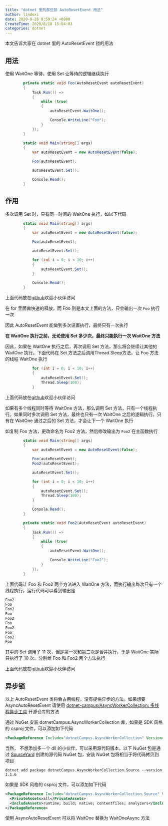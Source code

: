 ```yaml
---
title: "dotnet 里的那些锁 AutoResetEvent 用法"
author: lindexi
date: 2020-9-26 8:59:24 +0800
CreateTime: 2020/8/18 15:04:03
categories: dotnet
---
```


本文告诉大家在 dotnet 里的 AutoResetEvent 锁的用法

<!--more-->


<!-- CreateTime:2020/8/18 15:04:03 -->

## 用法

使用 WaitOne 等待，使用 Set 让等待的逻辑继续执行

```csharp
        private static void Foo(AutoResetEvent autoResetEvent)
        {
            Task.Run(() =>
            {
                while (true)
                {
                    autoResetEvent.WaitOne();

                    Console.WriteLine("Foo");
                }
            });
        }

        static void Main(string[] args)
        {
            var autoResetEvent = new AutoResetEvent(false);

            Foo(autoResetEvent);

            autoResetEvent.Set();

            Console.Read();
        }
```

## 作用

多次调用 Set 时，只有同一时间的 WaitOne 执行，如以下代码

```csharp
        static void Main(string[] args)
        {
            var autoResetEvent = new AutoResetEvent(false);

            Foo(autoResetEvent);

            autoResetEvent.Set();

            for (int i = 0; i < 10; i++)
            {
                autoResetEvent.Set();
            }

            Console.Read();
        }
```

上面代码放在[github](https://github.com/lindexi/lindexi_gd/tree/b26e1d5d5fe1cb6be891d4849dd2d15a8681271b/HaifeljiweajeYeelarkerjairere)欢迎小伙伴访问 

在 for 里面做快速的释放，而 Foo 则是本文上面的方法，只会输出一次 `Foo` 执行一次

因此 AutoResetEvent 能做到多次设置执行，最终只有一次执行

**在 WaitOne 执行之前，无论使用 Set 多少次，最终只能执行一次 WaitOne 方法**

因此，如果在 WaitOne 执行之后，再次调用 Set 方法，那么将会继续让其他的 WaitOne 执行。下面代码在 Set 方法之后调用Thread.Sleep方法，让 Foo 方法的线程 WaitOne 执行

```csharp
            for (int i = 0; i < 10; i++)
            {
                autoResetEvent.Set();
                Thread.Sleep(100);
            }
```

上面代码放在[github](https://github.com/lindexi/lindexi_gd/tree/509fb7594f9f1fc1215cd7f4e4127c90354fb9d2/HaifeljiweajeYeelarkerjairere)欢迎小伙伴访问

如果有多个线程同时等待 WaitOne 方法，那么调用 Set 方法，只有一个线程执行。如果同时多次调用 Set 方法，最终也只有一次 WaitOne 之后的逻辑执行。只有在 WaitOne 通过之后的 Set 方法，才会让下一个 WaitOne 执行

如复制 Foo 方法，更改命名为 Foo2 方法，然后修改输出为 `Foo2` 在主函数执行

```csharp
        static void Main(string[] args)
        {
            var autoResetEvent = new AutoResetEvent(false);

            Foo(autoResetEvent);
            Foo2(autoResetEvent);

            autoResetEvent.Set();

            for (int i = 0; i < 10; i++)
            {
                autoResetEvent.Set();
                Thread.Sleep(100);
            }

            Console.Read();
        }

        private static void Foo2(AutoResetEvent autoResetEvent)
        {
            Task.Run(() =>
            {
                while (true)
                {
                    autoResetEvent.WaitOne();

                    Console.WriteLine("Foo2");
                }
            });
        }
```

上面代码让 Foo 和 Foo2 两个方法进入 WaitOne 方法，而执行输出每次只有一个线程执行，运行代码可以看到输出是

```csharp
Foo2
Foo
Foo2
Foo
Foo2
Foo
Foo2
Foo
Foo2
Foo
```

其中的 Set 调用了 11  次，但是第一次和第二次是合并执行，于是 WaitOne 实际只执行了 10 次。分别给 Foo 和 Foo2 两个方法执行

上面代码放在[github](https://github.com/lindexi/lindexi_gd/tree/e1a0b2870785279cbe81788e6f62892229279103/HaifeljiweajeYeelarkerjairere)欢迎小伙伴访问

## 异步锁

以上 AutoResetEvent 类将会占用线程，没有提供异步的方法。如果想要 AsyncAutoResetEvent 请使用 [dotnet-campus/AsyncWorkerCollection: 多线程异步工具](https://github.com/dotnet-campus/AsyncWorkerCollection ) 开源仓库的方法

通过 NuGet 安装 dotnetCampus.AsyncWorkerCollection 库，如果是 SDK 风格的 csproj 文件，可以添加如下代码

```xml
<PackageReference Include="dotnetCampus.AsyncWorkerCollection" Version="1.1.6" />
```

当然， 不想添加多一个 dll 的小伙伴，可以采用源代码版本，以下 NuGet 包是通过 [SourceYard](https://github.com/dotnet-campus/SourceYard) 创建的源代码 NuGet 包，安装 NuGet 包将相当于将代码拷贝到项目

```
dotnet add package dotnetCampus.AsyncWorkerCollection.Source --version 1.1.6
```

如果是 SDK 风格的 csproj 文件，可以添加如下代码

```xml
<PackageReference Include="dotnetCampus.AsyncWorkerCollection.Source" Version="1.1.6">
  <PrivateAssets>all</PrivateAssets>
  <IncludeAssets>runtime; build; native; contentfiles; analyzers</IncludeAssets>
</PackageReference>
```

使用 AsyncAutoResetEvent 可以将 WaitOne 替换为 WaitOneAsync 方法

